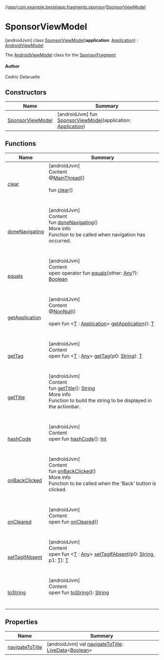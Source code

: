 //[app](../../index.md)/[com.example.bestelapp.fragments.sponsor](../index.md)/[SponsorViewModel](index.md)



# SponsorViewModel  
 [androidJvm] class [SponsorViewModel](index.md)(**application**: [Application](https://developer.android.com/reference/kotlin/android/app/Application.html)) : [AndroidViewModel](https://developer.android.com/reference/kotlin/androidx/lifecycle/AndroidViewModel.html)

The [AndroidViewModel](https://developer.android.com/reference/kotlin/androidx/lifecycle/AndroidViewModel.html) class for the [SponsorFragment](../-sponsor-fragment/index.md)



#### Author  


Cedric Delaruelle

   


## Constructors  
  
|  Name|  Summary| 
|---|---|
| <a name="com.example.bestelapp.fragments.sponsor/SponsorViewModel/SponsorViewModel/#android.app.Application/PointingToDeclaration/"></a>[SponsorViewModel](-sponsor-view-model.md)| <a name="com.example.bestelapp.fragments.sponsor/SponsorViewModel/SponsorViewModel/#android.app.Application/PointingToDeclaration/"></a> [androidJvm] fun [SponsorViewModel](-sponsor-view-model.md)(application: [Application](https://developer.android.com/reference/kotlin/android/app/Application.html))   <br>


## Functions  
  
|  Name|  Summary| 
|---|---|
| <a name="androidx.lifecycle/ViewModel/clear/#/PointingToDeclaration/"></a>[clear](../../com.example.bestelapp.fragments.title/-title-view-model/index.md#%5Bandroidx.lifecycle%2FViewModel%2Fclear%2F%23%2FPointingToDeclaration%2F%5D%2FFunctions%2F-1760135448)| <a name="androidx.lifecycle/ViewModel/clear/#/PointingToDeclaration/"></a>[androidJvm]  <br>Content  <br>@[MainThread](https://developer.android.com/reference/kotlin/androidx/annotation/MainThread.html)()  <br>  <br>fun [clear](../../com.example.bestelapp.fragments.title/-title-view-model/index.md#%5Bandroidx.lifecycle%2FViewModel%2Fclear%2F%23%2FPointingToDeclaration%2F%5D%2FFunctions%2F-1760135448)()  <br><br><br>
| <a name="com.example.bestelapp.fragments.sponsor/SponsorViewModel/doneNavigating/#/PointingToDeclaration/"></a>[doneNavigating](done-navigating.md)| <a name="com.example.bestelapp.fragments.sponsor/SponsorViewModel/doneNavigating/#/PointingToDeclaration/"></a>[androidJvm]  <br>Content  <br>fun [doneNavigating](done-navigating.md)()  <br>More info  <br>Function to be called when navigation has occurred.  <br><br><br>
| <a name="kotlin/Any/equals/#kotlin.Any?/PointingToDeclaration/"></a>[equals](../../com.example.bestelapp.repository/-product-repository/index.md#%5Bkotlin%2FAny%2Fequals%2F%23kotlin.Any%3F%2FPointingToDeclaration%2F%5D%2FFunctions%2F-1760135448)| <a name="kotlin/Any/equals/#kotlin.Any?/PointingToDeclaration/"></a>[androidJvm]  <br>Content  <br>open operator fun [equals](../../com.example.bestelapp.repository/-product-repository/index.md#%5Bkotlin%2FAny%2Fequals%2F%23kotlin.Any%3F%2FPointingToDeclaration%2F%5D%2FFunctions%2F-1760135448)(other: [Any](https://kotlinlang.org/api/latest/jvm/stdlib/kotlin/-any/index.html)?): [Boolean](https://kotlinlang.org/api/latest/jvm/stdlib/kotlin/-boolean/index.html)  <br><br><br>
| <a name="androidx.lifecycle/AndroidViewModel/getApplication/#/PointingToDeclaration/"></a>[getApplication](../../com.example.bestelapp.fragments.title/-title-view-model/index.md#%5Bandroidx.lifecycle%2FAndroidViewModel%2FgetApplication%2F%23%2FPointingToDeclaration%2F%5D%2FFunctions%2F-1760135448)| <a name="androidx.lifecycle/AndroidViewModel/getApplication/#/PointingToDeclaration/"></a>[androidJvm]  <br>Content  <br>@[NonNull](https://developer.android.com/reference/kotlin/androidx/annotation/NonNull.html)()  <br>  <br>open fun <[T](../../com.example.bestelapp.fragments.title/-title-view-model/index.md#%5Bandroidx.lifecycle%2FAndroidViewModel%2FgetApplication%2F%23%2FPointingToDeclaration%2F%5D%2FFunctions%2F-1760135448) : [Application](https://developer.android.com/reference/kotlin/android/app/Application.html)> [getApplication](../../com.example.bestelapp.fragments.title/-title-view-model/index.md#%5Bandroidx.lifecycle%2FAndroidViewModel%2FgetApplication%2F%23%2FPointingToDeclaration%2F%5D%2FFunctions%2F-1760135448)(): [T](../../com.example.bestelapp.fragments.title/-title-view-model/index.md#%5Bandroidx.lifecycle%2FAndroidViewModel%2FgetApplication%2F%23%2FPointingToDeclaration%2F%5D%2FFunctions%2F-1760135448)  <br><br><br>
| <a name="androidx.lifecycle/ViewModel/getTag/#kotlin.String/PointingToDeclaration/"></a>[getTag](../../com.example.bestelapp.fragments.title/-title-view-model/index.md#%5Bandroidx.lifecycle%2FViewModel%2FgetTag%2F%23kotlin.String%2FPointingToDeclaration%2F%5D%2FFunctions%2F-1760135448)| <a name="androidx.lifecycle/ViewModel/getTag/#kotlin.String/PointingToDeclaration/"></a>[androidJvm]  <br>Content  <br>open fun <[T](../../com.example.bestelapp.fragments.title/-title-view-model/index.md#%5Bandroidx.lifecycle%2FViewModel%2FgetTag%2F%23kotlin.String%2FPointingToDeclaration%2F%5D%2FFunctions%2F-1760135448) : [Any](https://kotlinlang.org/api/latest/jvm/stdlib/kotlin/-any/index.html)> [getTag](../../com.example.bestelapp.fragments.title/-title-view-model/index.md#%5Bandroidx.lifecycle%2FViewModel%2FgetTag%2F%23kotlin.String%2FPointingToDeclaration%2F%5D%2FFunctions%2F-1760135448)(p0: [String](https://kotlinlang.org/api/latest/jvm/stdlib/kotlin/-string/index.html)): [T](../../com.example.bestelapp.fragments.title/-title-view-model/index.md#%5Bandroidx.lifecycle%2FViewModel%2FgetTag%2F%23kotlin.String%2FPointingToDeclaration%2F%5D%2FFunctions%2F-1760135448)  <br><br><br>
| <a name="com.example.bestelapp.fragments.sponsor/SponsorViewModel/getTitle/#/PointingToDeclaration/"></a>[getTitle](get-title.md)| <a name="com.example.bestelapp.fragments.sponsor/SponsorViewModel/getTitle/#/PointingToDeclaration/"></a>[androidJvm]  <br>Content  <br>fun [getTitle](get-title.md)(): [String](https://kotlinlang.org/api/latest/jvm/stdlib/kotlin/-string/index.html)  <br>More info  <br>Function to build the string to be displayed in the actionbar.  <br><br><br>
| <a name="kotlin/Any/hashCode/#/PointingToDeclaration/"></a>[hashCode](../../com.example.bestelapp.repository/-product-repository/index.md#%5Bkotlin%2FAny%2FhashCode%2F%23%2FPointingToDeclaration%2F%5D%2FFunctions%2F-1760135448)| <a name="kotlin/Any/hashCode/#/PointingToDeclaration/"></a>[androidJvm]  <br>Content  <br>open fun [hashCode](../../com.example.bestelapp.repository/-product-repository/index.md#%5Bkotlin%2FAny%2FhashCode%2F%23%2FPointingToDeclaration%2F%5D%2FFunctions%2F-1760135448)(): [Int](https://kotlinlang.org/api/latest/jvm/stdlib/kotlin/-int/index.html)  <br><br><br>
| <a name="com.example.bestelapp.fragments.sponsor/SponsorViewModel/onBackClicked/#/PointingToDeclaration/"></a>[onBackClicked](on-back-clicked.md)| <a name="com.example.bestelapp.fragments.sponsor/SponsorViewModel/onBackClicked/#/PointingToDeclaration/"></a>[androidJvm]  <br>Content  <br>fun [onBackClicked](on-back-clicked.md)()  <br>More info  <br>Function to be called when the 'Back' button is clicked.  <br><br><br>
| <a name="androidx.lifecycle/ViewModel/onCleared/#/PointingToDeclaration/"></a>[onCleared](../../com.example.bestelapp.fragments.title/-title-view-model/index.md#%5Bandroidx.lifecycle%2FViewModel%2FonCleared%2F%23%2FPointingToDeclaration%2F%5D%2FFunctions%2F-1760135448)| <a name="androidx.lifecycle/ViewModel/onCleared/#/PointingToDeclaration/"></a>[androidJvm]  <br>Content  <br>open fun [onCleared](../../com.example.bestelapp.fragments.title/-title-view-model/index.md#%5Bandroidx.lifecycle%2FViewModel%2FonCleared%2F%23%2FPointingToDeclaration%2F%5D%2FFunctions%2F-1760135448)()  <br><br><br>
| <a name="androidx.lifecycle/ViewModel/setTagIfAbsent/#kotlin.String#TypeParam(bounds=[kotlin.Any])/PointingToDeclaration/"></a>[setTagIfAbsent](../../com.example.bestelapp.fragments.title/-title-view-model/index.md#%5Bandroidx.lifecycle%2FViewModel%2FsetTagIfAbsent%2F%23kotlin.String%23TypeParam%28bounds%3D%5Bkotlin.Any%5D%29%2FPointingToDeclaration%2F%5D%2FFunctions%2F-1760135448)| <a name="androidx.lifecycle/ViewModel/setTagIfAbsent/#kotlin.String#TypeParam(bounds=[kotlin.Any])/PointingToDeclaration/"></a>[androidJvm]  <br>Content  <br>open fun <[T](../../com.example.bestelapp.fragments.title/-title-view-model/index.md#%5Bandroidx.lifecycle%2FViewModel%2FsetTagIfAbsent%2F%23kotlin.String%23TypeParam%28bounds%3D%5Bkotlin.Any%5D%29%2FPointingToDeclaration%2F%5D%2FFunctions%2F-1760135448) : [Any](https://kotlinlang.org/api/latest/jvm/stdlib/kotlin/-any/index.html)> [setTagIfAbsent](../../com.example.bestelapp.fragments.title/-title-view-model/index.md#%5Bandroidx.lifecycle%2FViewModel%2FsetTagIfAbsent%2F%23kotlin.String%23TypeParam%28bounds%3D%5Bkotlin.Any%5D%29%2FPointingToDeclaration%2F%5D%2FFunctions%2F-1760135448)(p0: [String](https://kotlinlang.org/api/latest/jvm/stdlib/kotlin/-string/index.html), p1: [T](../../com.example.bestelapp.fragments.title/-title-view-model/index.md#%5Bandroidx.lifecycle%2FViewModel%2FsetTagIfAbsent%2F%23kotlin.String%23TypeParam%28bounds%3D%5Bkotlin.Any%5D%29%2FPointingToDeclaration%2F%5D%2FFunctions%2F-1760135448)): [T](../../com.example.bestelapp.fragments.title/-title-view-model/index.md#%5Bandroidx.lifecycle%2FViewModel%2FsetTagIfAbsent%2F%23kotlin.String%23TypeParam%28bounds%3D%5Bkotlin.Any%5D%29%2FPointingToDeclaration%2F%5D%2FFunctions%2F-1760135448)  <br><br><br>
| <a name="kotlin/Any/toString/#/PointingToDeclaration/"></a>[toString](../../com.example.bestelapp.repository/-product-repository/index.md#%5Bkotlin%2FAny%2FtoString%2F%23%2FPointingToDeclaration%2F%5D%2FFunctions%2F-1760135448)| <a name="kotlin/Any/toString/#/PointingToDeclaration/"></a>[androidJvm]  <br>Content  <br>open fun [toString](../../com.example.bestelapp.repository/-product-repository/index.md#%5Bkotlin%2FAny%2FtoString%2F%23%2FPointingToDeclaration%2F%5D%2FFunctions%2F-1760135448)(): [String](https://kotlinlang.org/api/latest/jvm/stdlib/kotlin/-string/index.html)  <br><br><br>


## Properties  
  
|  Name|  Summary| 
|---|---|
| <a name="com.example.bestelapp.fragments.sponsor/SponsorViewModel/navigateToTitle/#/PointingToDeclaration/"></a>[navigateToTitle](navigate-to-title.md)| <a name="com.example.bestelapp.fragments.sponsor/SponsorViewModel/navigateToTitle/#/PointingToDeclaration/"></a> [androidJvm] val [navigateToTitle](navigate-to-title.md): [LiveData](https://developer.android.com/reference/kotlin/androidx/lifecycle/LiveData.html)<[Boolean](https://kotlinlang.org/api/latest/jvm/stdlib/kotlin/-boolean/index.html)>   <br>

